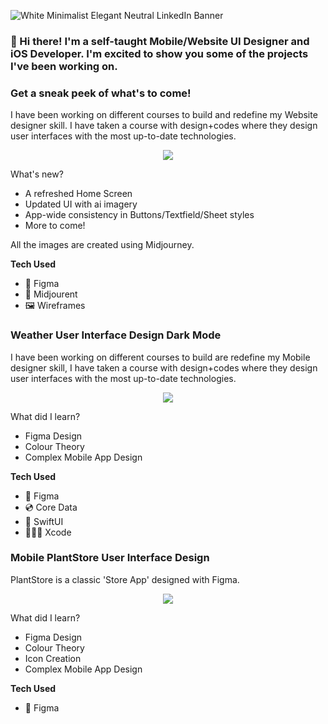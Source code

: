 ![White Minimalist Elegant Neutral LinkedIn Banner](https://github.com/AnthonyDesignCode/IMAGERY/blob/main/Banner.png)    

 
### 👋 Hi there! I'm a self-taught Mobile/Website UI Designer and iOS Developer. I'm excited to show you some of the projects I've been working on.

### Get a sneak peek of what's to come!
I have been working on different courses to build and redefine my Website designer skill. I have taken a course with design+codes where they design user interfaces with the most up-to-date technologies.

<p align="center">
 <img src="https://github.com/AnthonyDesignCode/IMAGERY/blob/main/MacBook%20Pro%2016_%20-%201.png">

What's new?
- A refreshed Home Screen
- Updated UI with ai imagery 
- App-wide consistency in Buttons/Textfield/Sheet styles
- More to come!
  
All the images are created using Midjourney.

**Tech Used**
- 🎨 Figma
- 🤖 Midjourent
- 🖼️ Wireframes

### Weather User Interface Design Dark Mode 
I have been working on different courses to build are redefine my Mobile designer skill, I have taken a course with design+codes where they design user interfaces with the most up-to-date technologies.

<p align="center">
 <img src="https://github.com/AnthonyDesignCode/IMAGERY/blob/main/MacBook%20Pro%2016_%20-%202.png">

What did I learn?
- Figma Design
- Colour Theory
- Complex Mobile App Design

**Tech Used**
- 🎨 Figma
- 💿 Core Data
- 🎨 SwiftUI
- 👨🏻‍💻 Xcode

### Mobile PlantStore User Interface Design 
PlantStore is a classic 'Store App' designed with Figma. 

<p align="center">
 <img src="https://github.com/AnthonyDesignCode/IMAGERY/blob/main/MacBook%20Pro%2016_%20-%203.png">

What did I learn?
- Figma Design
- Colour Theory
- Icon Creation
- Complex Mobile App Design

**Tech Used**
- 🎨 Figma

